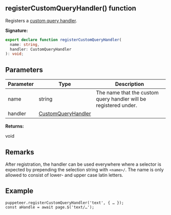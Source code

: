 ## registerCustomQueryHandler() function

Registers a [custom query handler](./puppeteer.customqueryhandler.md).

**Signature:**

```typescript
export declare function registerCustomQueryHandler(
  name: string,
  handler: CustomQueryHandler
): void;
```

## Parameters

| Parameter | Type                                                    | Description                                                      |
| --------- | ------------------------------------------------------- | ---------------------------------------------------------------- |
| name      | string                                                  | The name that the custom query handler will be registered under. |
| handler   | [CustomQueryHandler](./puppeteer.customqueryhandler.md) |                                                                  |

**Returns:**

void

## Remarks

After registration, the handler can be used everywhere where a selector is expected by prepending the selection string with `<name>/`. The name is only allowed to consist of lower- and upper case latin letters.

## Example

```
puppeteer.registerCustomQueryHandler('text', { … });
const aHandle = await page.$('text/…');
```
